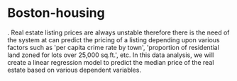 # Boston-housing
. Real estate listing prices are always unstable therefore there is the need of the system at can predict the pricing of a listing depending upon various factors such as 'per capita crime rate by town', 'proportion of residential land zoned for lots over 25,000 sq.ft.', etc. In this data analysis, we will create a linear regression model to predict the median price of the real estate based on various dependent variables.
